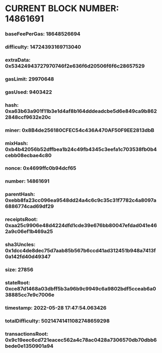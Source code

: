 # CURRENT BLOCK NUMBER: 14861691

### baseFeePerGas: 18648526694
### difficulty: 14724393169713040
### extraData: 0x53424943727970746f2e636f6d20506f6f6c28657529
### gasLimit: 29970648
### gasUsed: 9403422
### hash: 0xa63b63a901f11b3e1d4af8b164dddeadcbe5d6e849ca9b8622848ccf9632e20c
### miner: 0x8B4de256180CFEC54c436A470AF50F9EE2813dbB
### mixHash: 0xb4b42056b52dffbea1b24c49fb4345c3eefa1c703538fb0b4cebb08ecbae4c80
### nonce: 0x4699ffc0b94dcf65
### number: 14861691
### parentHash: 0xebb8fa23cc096ea9548dd24a4c6c9c35c31f7782c4a8097a6886774cad69df29
### receiptsRoot: 0xaa25c9906e48d4224dfd1cde39e676bb80047efdad041e462a9c06ef1b469a25
### sha3Uncles: 0x1dcc4de8dec75d7aab85b567b6ccd41ad312451b948a7413f0a142fd40d49347
### size: 27856
### stateRoot: 0xce87d1468a03dbff5b3a96b9c9949c6a9802bdf5cceab6a038885cc7e9c7006e
### timestamp: 2022-05-28 17:47:54.063426
### totalDifficulty: 50214741411082748659298
### transactionsRoot: 0x9c19eec6cd721eacec562a4c78ac0428a7306570db70dbb6bede0e1350901a94
